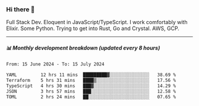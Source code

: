 ### Hi there 👋

Full Stack Dev. Eloquent in JavaScript/TypeScript. I work comfortably with Elixir. Some Python. Trying to get into Rust, Go and Crystal. AWS, GCP.

***

##### 📊 Monthly development breakdown (updated every 8 hours)

<!--START_SECTION:waka-->

```txt
From: 15 June 2024 - To: 15 July 2024

YAML         12 hrs 11 mins  █████████▓░░░░░░░░░░░░░░░   38.69 %
Terraform    5 hrs 31 mins   ████▒░░░░░░░░░░░░░░░░░░░░   17.56 %
TypeScript   4 hrs 30 mins   ███▓░░░░░░░░░░░░░░░░░░░░░   14.29 %
JSON         3 hrs 57 mins   ███░░░░░░░░░░░░░░░░░░░░░░   12.58 %
TOML         2 hrs 24 mins   ██░░░░░░░░░░░░░░░░░░░░░░░   07.65 %
```

<!--END_SECTION:waka-->
